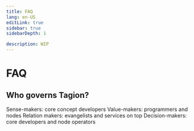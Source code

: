 ```yaml
---
title: FAQ
lang: en-US
editLink: true
sidebar: true
sidebarDepth: 1

description: WIP
---
```


# FAQ

## Who governs Tagion?
Sense-makers: core concept developers
Value-makers: programmers and nodes
Relation makers: evangelists and services on top
Decision-makers: core developers and node operators